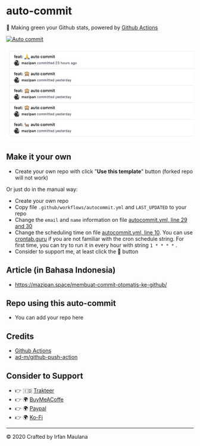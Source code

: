 # auto-commit
 
🌳 Making green your Github stats, powered by [Github Actions](https://github.com/features/actions)

[![Auto commit](https://github.com/mazipan/auto-commit/workflows/Auto%20commit/badge.svg)](https://github.com/mazipan/auto-commit/actions?query=workflow%3A%22Auto+commit%22)

![](screenshoot.png)

## Make it your own

- Create your own repo with click "**Use this template**" button (forked repo will not work)

Or just do in the manual way:

- Create your own repo
- Copy file `.github/workflows/autocommit.yml` and `LAST_UPDATED` to your repo
- Change the `email` and `name` information on file [autocommit.yml, line 29 and 30](https://github.com/mazipan/auto-commit/blob/master/.github/workflows/autocommit.yml#L29)
- Change the scheduling time on file [autocommit.yml, line 10](https://github.com/mazipan/auto-commit/blob/master/.github/workflows/autocommit.yml#L10). You can use [crontab.guru](https://crontab.guru/) if you are not familiar with the cron schedule string. For first time, you can try to run it in every hour with string `1 * * * *` .
- Consider to support me, at least click the 🌟 button

## Article (in Bahasa Indonesia)

- https://mazipan.space/membuat-commit-otomatis-ke-github/

## Repo using this auto-commit

- You can add your repo here


## Credits

- [Github Actions](https://github.com/features/actions)
- [ad-m/github-push-action](https://github.com/ad-m/github-push-action)

## Consider to Support

- 👉 🇮🇩 [Trakteer](https://trakteer.id/mazipan?utm_source=github)
- 👉 🌍 [BuyMeACoffe](https://www.buymeacoffee.com/mazipan?utm_source=github)
- 👉 🌍 [Paypal](https://www.paypal.me/mazipan?utm_source=github)
- 👉 🌍 [Ko-Fi](https://ko-fi.com/mazipan)

---

© 2020 Crafted by Irfan Maulana

